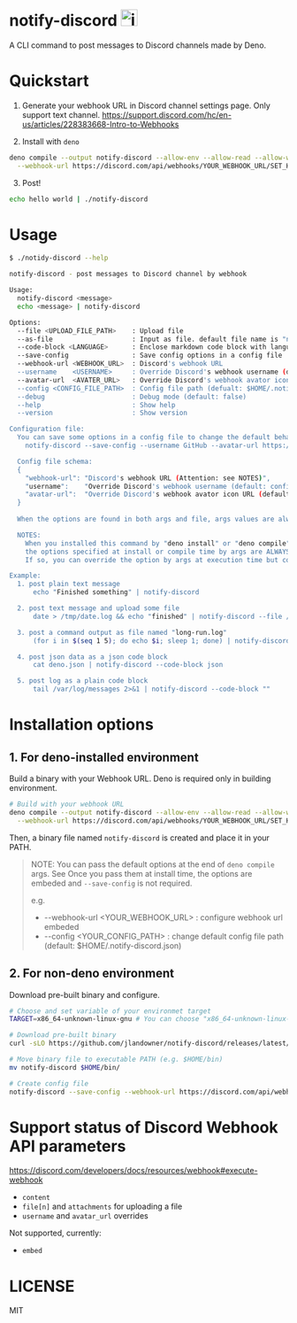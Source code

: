 # notify-discord <img src="https://assets-global.website-files.com/6257adef93867e50d84d30e2/653714c174fc6c8bbea73caf_636e0a69f118df70ad7828d4_icon_clyde_blurple_RGB.svg" alt="image" height="30">

A CLI command to post messages to Discord channels made by Deno.

# Quickstart

1. Generate your webhook URL in Discord channel settings page. Only support text
   channel.
   https://support.discord.com/hc/en-us/articles/228383668-Intro-to-Webhooks

2. Install with `deno`

```sh
deno compile --output notify-discord --allow-env --allow-read --allow-write --allow-net https://raw.githubusercontent.com/jlandowner/notify-discord/main/mod.ts \
  --webhook-url https://discord.com/api/webhooks/YOUR_WEBHOOK_URL/SET_HERE
```

3. Post!

```sh
echo hello world | ./notify-discord
```

# Usage

```sh
$ ./notidy-discord --help

notify-discord - post messages to Discord channel by webhook

Usage:
  notify-discord <message>
  echo <message> | notify-discord

Options:
  --file <UPLOAD_FILE_PATH>    : Upload file
  --as-file                    : Input as file. default file name is "notify-discord.txt" and you can change it by --file flag (default: false)
  --code-block <LANGUAGE>      : Enclose markdown code block with language (default: disabled)
  --save-config                : Save config options in a config file
  --webhook-url <WEBHOOK_URL>  : Discord's webhook URL
  --username    <USERNAME>     : Override Discord's webhook username (default: configured in Discord webhook setting page)
  --avatar-url  <AVATER_URL>   : Override Discord's webhook avator icon URL (default: configured in Discord webhook setting page)
  --config <CONFIG_FILE_PATH>  : Config file path (defualt: $HOME/.notify-discord.json)
  --debug                      : Debug mode (default: false)
  --help                       : Show help
  --version                    : Show version

Configuration file:
  You can save some options in a config file to change the default behavior.
    notify-discord --save-config --username GitHub --avatar-url https://github.com/github.png

  Config file schema:
  {
    "webhook-url": "Discord's webhook URL (Attention: see NOTES)",
    "username":    "Override Discord's webhook username (default: configured in Discord webhook setting page)",
    "avatar-url":  "Override Discord's webhook avator icon URL (default: configured in Discord webhook setting page)",
  }
  
  When the options are found in both args and file, args values are always used.

  NOTES:
    When you installed this command by "deno install" or "deno compile" with args of config options,
    the options specified at install or compile time by args are ALWAYS used even if you pass no options at execution time.
    If so, you can override the option by args at execution time but config file values are never used.

Example:
  1. post plain text message
      echo "Finished something" | notify-discord

  2. post text message and upload some file
      date > /tmp/date.log && echo "finished" | notify-discord --file /tmp/date.log

  3. post a command output as file named "long-run.log"
      (for i in $(seq 1 5); do echo $i; sleep 1; done) | notify-discord --as-file --file "long-run.log"

  4. post json data as a json code block
      cat deno.json | notify-discord --code-block json

  5. post log as a plain code block
      tail /var/log/messages 2>&1 | notify-discord --code-block ""
```

# Installation options

## 1. For deno-installed environment

Build a binary with your Webhook URL. Deno is required only in building
environment.

```sh
# Build with your webhook URL
deno compile --output notify-discord --allow-env --allow-read --allow-write --allow-net https://raw.githubusercontent.com/jlandowner/notify-discord/main/mod.ts \
  --webhook-url https://discord.com/api/webhooks/YOUR_WEBHOOK_URL/SET_HERE
```

Then, a binary file named `notify-discord` is created and place it in your PATH.

> NOTE: You can pass the default options at the end of `deno compile` args. See
> Once you pass them at install time, the options are embeded and
> `--save-config` is not required.
>
> e.g.
>
> - --webhook-url <YOUR_WEBHOOK_URL> : configure webhook url embeded
> - --config <YOUR_CONFIG_PATH> : change default config file path (default:
  > $HOME/.notify-discord.json)

## 2. For non-deno environment

Download pre-built binary and configure.

```sh
# Choose and set variable of your environmet target
TARGET=x86_64-unknown-linux-gnu # You can choose "x86_64-unknown-linux-gnu", "x86_64-pc-windows-msvc", "x86_64-apple-darwin", "aarch64-apple-darwin"

# Download pre-built binary
curl -sLO https://github.com/jlandowner/notify-discord/releases/latest/download/notify-discord-$TARGET.tgz && tar -xf notify-discord-$TARGET.gz && rm notify-discord-$TARGET.gz

# Move binary file to executable PATH (e.g. $HOME/bin)
mv notify-discord $HOME/bin/

# Create config file
notify-discord --save-config --webhook-url https://discord.com/api/webhooks/YOUR_WEBHOOK_URL/SET_HERE
```

# Support status of Discord Webhook API parameters

https://discord.com/developers/docs/resources/webhook#execute-webhook

- `content`
- `file[n]` and `attachments` for uploading a file
- `username` and `avatar_url` overrides

Not supported, currently:

- `embed`

# LICENSE

MIT

